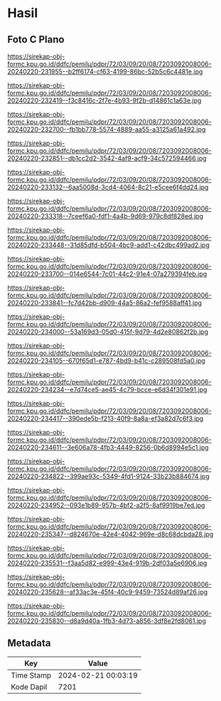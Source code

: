 # Hasil

## Foto C Plano

https://sirekap-obj-formc.kpu.go.id/ddfc/pemilu/pdpr/72/03/09/20/08/7203092008006-20240220-231955--b2ff6174-cf63-4199-86bc-52b5c6c4481e.jpg

https://sirekap-obj-formc.kpu.go.id/ddfc/pemilu/pdpr/72/03/09/20/08/7203092008006-20240220-232419--f3c8416c-2f7e-4b93-9f2b-d14861c1a63e.jpg

https://sirekap-obj-formc.kpu.go.id/ddfc/pemilu/pdpr/72/03/09/20/08/7203092008006-20240220-232700--fb1bb778-5574-4889-aa55-a3125a61a492.jpg

https://sirekap-obj-formc.kpu.go.id/ddfc/pemilu/pdpr/72/03/09/20/08/7203092008006-20240220-232851--db1cc2d2-3542-4af9-acf9-34c572594466.jpg

https://sirekap-obj-formc.kpu.go.id/ddfc/pemilu/pdpr/72/03/09/20/08/7203092008006-20240220-233132--6aa5008d-3cd4-4064-8c21-e5cee6f4dd24.jpg

https://sirekap-obj-formc.kpu.go.id/ddfc/pemilu/pdpr/72/03/09/20/08/7203092008006-20240220-233318--7ceef6a0-fdf1-4a4b-9d69-979c8df828ed.jpg

https://sirekap-obj-formc.kpu.go.id/ddfc/pemilu/pdpr/72/03/09/20/08/7203092008006-20240220-233448--31d85dfd-b504-4bc9-add1-c42dbc499ad2.jpg

https://sirekap-obj-formc.kpu.go.id/ddfc/pemilu/pdpr/72/03/09/20/08/7203092008006-20240220-233700--014e6544-7c01-44c2-91e4-07a279394feb.jpg

https://sirekap-obj-formc.kpu.go.id/ddfc/pemilu/pdpr/72/03/09/20/08/7203092008006-20240220-233841--fc7d42bb-d909-44a5-86a2-fef9588aff41.jpg

https://sirekap-obj-formc.kpu.go.id/ddfc/pemilu/pdpr/72/03/09/20/08/7203092008006-20240220-234000--53a169d3-05d0-415f-9d79-4d2e80862f2b.jpg

https://sirekap-obj-formc.kpu.go.id/ddfc/pemilu/pdpr/72/03/09/20/08/7203092008006-20240220-234105--670f65d1-e787-4bd9-b41c-c289508fd5a0.jpg

https://sirekap-obj-formc.kpu.go.id/ddfc/pemilu/pdpr/72/03/09/20/08/7203092008006-20240220-234234--e7d74ce5-ae45-4c79-bcce-e6d34f301e91.jpg

https://sirekap-obj-formc.kpu.go.id/ddfc/pemilu/pdpr/72/03/09/20/08/7203092008006-20240220-234417--390ede5b-f213-40f9-8a8a-ef3a82d7c6f3.jpg

https://sirekap-obj-formc.kpu.go.id/ddfc/pemilu/pdpr/72/03/09/20/08/7203092008006-20240220-234611--3e606a78-4fb3-4449-8256-0b6d8994e5c1.jpg

https://sirekap-obj-formc.kpu.go.id/ddfc/pemilu/pdpr/72/03/09/20/08/7203092008006-20240220-234822--399ae93c-5349-4fd1-9124-33b23b884674.jpg

https://sirekap-obj-formc.kpu.go.id/ddfc/pemilu/pdpr/72/03/09/20/08/7203092008006-20240220-234952--093e1b89-957b-4bf2-a2f5-8af9919be7ed.jpg

https://sirekap-obj-formc.kpu.go.id/ddfc/pemilu/pdpr/72/03/09/20/08/7203092008006-20240220-235347--d824670e-42e4-4042-969e-d8c68dcbda28.jpg

https://sirekap-obj-formc.kpu.go.id/ddfc/pemilu/pdpr/72/03/09/20/08/7203092008006-20240220-235531--f3aa5d82-e999-43e4-919b-2df03a5e6906.jpg

https://sirekap-obj-formc.kpu.go.id/ddfc/pemilu/pdpr/72/03/09/20/08/7203092008006-20240220-235628--af33ac3e-45f4-40c9-9459-73524d89af26.jpg

https://sirekap-obj-formc.kpu.go.id/ddfc/pemilu/pdpr/72/03/09/20/08/7203092008006-20240220-235830--d8a9d40a-1fb3-4d73-a856-3df8e2fd8061.jpg


## Metadata

| Key        | Value               |
| ---------- | ------------------- |
| Time Stamp | 2024-02-21 00:03:19 |
| Kode Dapil | 7201                |



